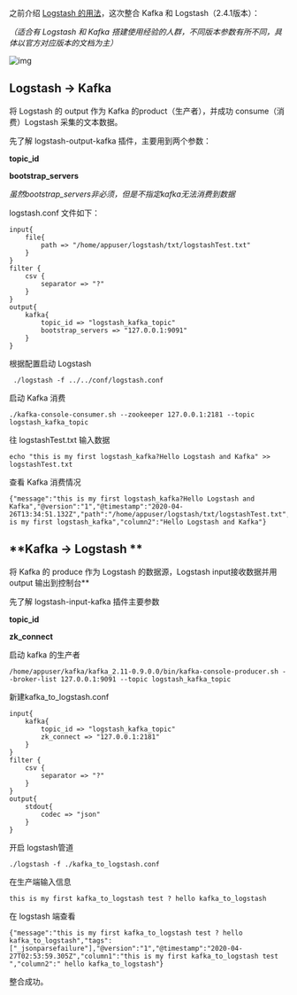 

之前介绍 [Logstash 的用法](http://mp.weixin.qq.com/s?__biz=Mzg4MzAyOTE5Ng==&mid=2247483755&idx=1&sn=91bbe86bdd4e19966ee75ffb70d5bb49&chksm=cf4ce4c8f83b6ddee73bfed38f06aa087b16ee52971b2b1029f8e5dddc15063231f9f0804367&scene=21#wechat_redirect)，这次整合 Kafka 和 Logstash（2.4.1版本）：

*（适合有 Logstash 和 Kafka 搭建使用经验的人群，不同版本参数有所不同，具体以官方对应版本的文档为主）*

![img](C:/Users/49353/Desktop/640-1589004262850.jpg)



## **Logstash -> Kafka**

将 Logstash 的 output 作为 Kafka 的product（生产者），并成功 consume（消费）Logstash 采集的文本数据。



先了解 logstash-output-kafka 插件，主要用到两个参数：

**topic_id**

**bootstrap_servers**

*虽然bootstrap_servers非必须，但是不指定kafka无法消费到数据*



logstash.conf 文件如下：

```
input{  
	file{    
		path => "/home/appuser/logstash/txt/logstashTest.txt"    
	}
}
filter {  
	csv {    
		separator => "?"  
	} 
}
output{  
	kafka{    
		topic_id => "logstash_kafka_topic"    
		bootstrap_servers => "127.0.0.1:9091"   
	}
}
```



根据配置启动 Logstash

```
 ./logstash -f ../../conf/logstash.conf
```



启动 Kafka 消费

```
./kafka-console-consumer.sh --zookeeper 127.0.0.1:2181 --topic logstash_kafka_topic
```



往 logstashTest.txt 输入数据

```
echo "this is my first logstash_kafka?Hello Logstash and Kafka" >> logstashTest.txt
```



查看 Kafka 消费情况

```
{"message":"this is my first logstash_kafka?Hello Logstash and Kafka","@version":"1","@timestamp":"2020-04-26T13:34:51.132Z","path":"/home/appuser/logstash/txt/logstashTest.txt","host":"VM_0_15_centos","column1":"this is my first logstash_kafka","column2":"Hello Logstash and Kafka"}
```



## **Kafka -> Logstash **

将 Kafka 的 produce 作为 Logstash 的数据源，Logstash input接收数据并用 output 输出到控制台**


先了解 logstash-input-kafka 插件主要参数

**topic_id**

**zk_connect**



启动 kafka 的生产者

```
/home/appuser/kafka/kafka_2.11-0.9.0.0/bin/kafka-console-producer.sh --broker-list 127.0.0.1:9091 --topic logstash_kafka_topic
```



新建kafka_to_logstash.conf 

```
input{        
	kafka{                
		topic_id => "logstash_kafka_topic"                
		zk_connect => "127.0.0.1:2181"        
	}
}
filter {     
	csv {       
		separator => "?"      
	}
}
output{        
	stdout{               
		codec => "json"        
	}
}
```



开启 logstash管道

```
./logstash -f ./kafka_to_logstash.conf 
```



在生产端输入信息

```
this is my first kafka_to_logstash test ? hello kafka_to_logstash
```



在 logstash 端查看

```
{"message":"this is my first kafka_to_logstash test ? hello kafka_to_logstash","tags":["_jsonparsefailure"],"@version":"1","@timestamp":"2020-04-27T02:53:59.305Z","column1":"this is my first kafka_to_logstash test ","column2":" hello kafka_to_logstash"}
```



整合成功。